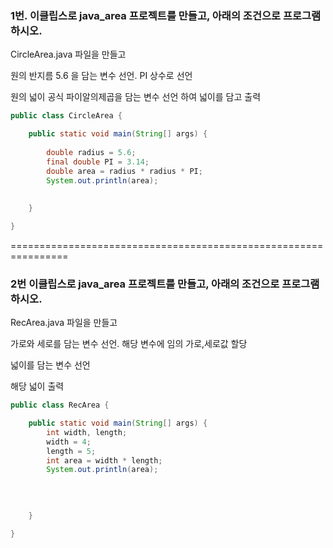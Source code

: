### 1번. 이클립스로 java_area 프로젝트를 만들고, 아래의 조건으로 프로그램하시오. 

CircleArea.java 파일을 만들고

원의 반지름 5.6 을 담는 변수 선언.
PI 상수로 선언 

원의 넓이 공식 파이알의제곱을 담는 변수 선언 하여 
넓이를 담고 출력
```java
public class CircleArea {

	public static void main(String[] args) {
		
		double radius = 5.6;
		final double PI = 3.14;
		double area = radius * radius * PI;
		System.out.println(area);
		
		
	}

}
```
================================================================

### 2번 이클립스로 java_area 프로젝트를 만들고, 아래의 조건으로 프로그램하시오.

RecArea.java 파일을 만들고

가로와 세로를 담는 변수 선언. 해당 변수에 임의 
가로,세로값 할당

넓이를 담는 변수 선언

해당 넓이 출력

```java
public class RecArea {

	public static void main(String[] args) {
		int width, length;
		width = 4;
		length = 5;
		int area = width * length;
		System.out.println(area);
		
		
		

	}

}
```
